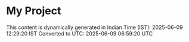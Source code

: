 # My Project

This content is dynamically generated in Indian Time (IST): 2025-06-09 12:29:20 IST
Converted to UTC: 2025-06-09 06:59:20 UTC
